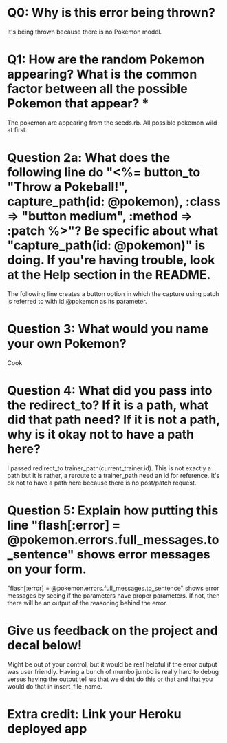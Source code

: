 # Q0: Why is this error being thrown?
  It's being thrown because there is no Pokemon model.
# Q1: How are the random Pokemon appearing? What is the common factor between all the possible Pokemon that appear? *
  The pokemon are appearing from the seeds.rb. All possible pokemon wild at first.
# Question 2a: What does the following line do "<%= button_to "Throw a Pokeball!", capture_path(id: @pokemon), :class => "button medium", :method => :patch %>"? Be specific about what "capture_path(id: @pokemon)" is doing. If you're having trouble, look at the Help section in the README.
  The following line creates a button option in which the capture using patch
  is referred to with id:@pokemon as its parameter.
# Question 3: What would you name your own Pokemon?
  Cook
# Question 4: What did you pass into the redirect_to? If it is a path, what did that path need? If it is not a path, why is it okay not to have a path here?
  I passed redirect_to trainer_path(current_trainer.id). This is
  not exactly a path but it is rather, a reroute to a trainer_path need an id for reference.
  It's ok not to have a path here because there is no post/patch request.
# Question 5: Explain how putting this line "flash[:error] = @pokemon.errors.full_messages.to_sentence" shows error messages on your form.
  "flash[:error] = @pokemon.errors.full_messages.to_sentence" shows error messages
  by seeing if the parameters have proper parameters. If not, then there will
  be an output of the reasoning behind the error.
# Give us feedback on the project and decal below!
Might be out of your control, but it would be real helpful if the error output was user friendly.
Having a bunch of mumbo jumbo is really hard to debug versus having the output tell us that
we didnt do this or that and that you would do that in insert_file_name.
# Extra credit: Link your Heroku deployed app
